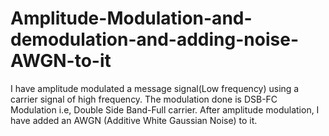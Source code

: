 # Amplitude-Modulation-and-demodulation-and-adding-noise-AWGN-to-it
I have amplitude modulated a message signal(Low frequency) using a carrier signal of high frequency. The modulation done is DSB-FC Modulation i.e, Double Side Band-Full carrier. After amplitude modulation, I have added an AWGN (Additive White Gaussian Noise) to it.
